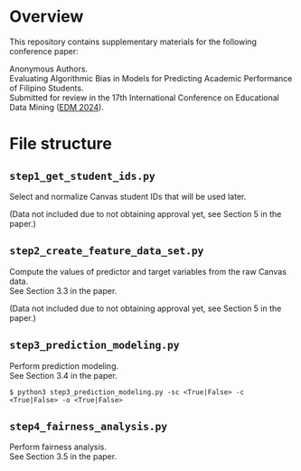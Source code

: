 # Overview

This repository contains supplementary materials for the following conference paper:

Anonymous Authors.\
Evaluating Algorithmic Bias in Models for Predicting Academic Performance of Filipino Students.\
Submitted for review in the 17th International Conference on Educational Data Mining ([EDM 2024](https://educationaldatamining.org/edm2024/)).

# File structure

## `step1_get_student_ids.py`

Select and normalize Canvas student IDs that will be used later.

(Data not included due to not obtaining approval yet, see Section 5 in the paper.)

## `step2_create_feature_data_set.py`

Compute the values of predictor and target variables from the raw Canvas data.\
See Section 3.3 in the paper.

(Data not included due to not obtaining approval yet, see Section 5 in the paper.)

## `step3_prediction_modeling.py`

Perform prediction modeling.\
See Section 3.4 in the paper.

```$ python3 step3_prediction_modeling.py -sc <True|False> -c <True|False> -o <True|False>```

## `step4_fairness_analysis.py`

Perform fairness analysis.\
See Section 3.5 in the paper.
